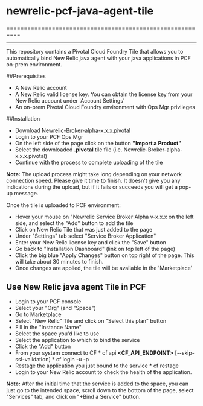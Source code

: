 # newrelic-pcf-java-agent-tile
==========================================================
- - -

This repository contains a Pivotal Cloud Foundry Tile that allows you to automatically bind New Relic java agent with your java applications in PCF on-prem environment.


##Prerequisites

*    A New Relic account
*    A New Relic valid license key. You can obtain the license key from your New Relic account under 'Account Settings'
*    An on-prem Pivotal Cloud Foundry environment with Ops Mgr privileges


##Installation

*    Download [Newrelic-Broker-alpha-x.x.x.pivotal](https://www.cubbyusercontent.com/pl/newrelic-pcf-java-agent-tile/_38e6209b721a47419318d805f7d9ec18 "PCF Tile for New Relic java agent")
*    Login to your PCF Ops Mgr 
*    On the left side of the page click on the button **"Import a Product"**
*    Select the downloaded **.pivotal** tile file (i.e. Newrelic-Broker-alpha-x.x.x.pivotal)
*    Continue with the process to complete uploading of the tile

**Note:** The upload process might take long depending on your network connection speed. Please give it time to finish. It doesn't give you any indications during the upload, but if it fails or succeeds you will get a pop-up message.


Once the tile is uploaded to PCF environment:

*    Hover your mouse on "Newrelic Service Broker Alpha v-x.x.x on the left side, and select the "Add" button to add the tile
*    Click on New Relic Tile that was just added to the page
*    Under "Settings" tab select "Service Broker Application"
*    Enter your New Relic license key and click the "Save" button
*    Go back to "Installation Dashboard" (link on top left of the page)
*    Click the big blue "Apply Changes" button on top right of the page. This will take about 30 minutes to finish.
*    Once changes are applied, the tile will be available in the 'Marketplace'


## Use New Relic java agent Tile in PCF

*    Login to your PCF console
*    Select your "Org" (and "Space")
*    Go to Marketplace
*    Select "New Relic" Tile and click on "Select this plan" button
*    Fill in the "Instance Name"
*    Select the space you'd like to use
*    Select the application to which to bind the service
*    Click the "Add" button
*    From your system connect to CF
    *    cf api **<CF_API_ENDPOINT>** [--skip-ssl-validation]
    *    cf login -u **<USER>** -p **<PASSWORD>**
*    Restage the application you just bound to the service
    *    cf restage **<APPNAME>**
*    Login to your New Relic account to check the health of the application.


**Note:** After the initial time that the service is added to the space, you can just go to the intended space, scroll down to the bottom of the page, select "Services" tab, and click on "+Bind a Service" button.


